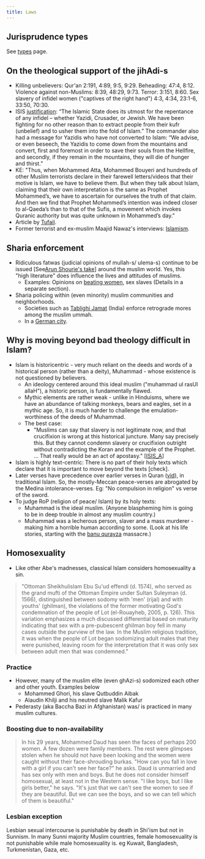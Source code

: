 ```yaml
---
title: Laws
---
```


## Jurisprudence types
See [types](../types/) page.

## On the theological support of the jihAdi-s
- Killing unbelievers: Qur'an 2:191, 4:89, 9:5, 9:29. Beheading: 47:4, 8:12. Violence against non-Muslims: 8:39, 48:29, 9:73. Terror: 3:151, 8:60. Sex slavery of infidel women ("captives of the right hand") 4:3, 4:34, 23:1-6, 33:50, 70:30. 
- ISIS [justification](http://cnsnews.com/news/article/lauretta-brown/isis-commander-justifies-massacre-we-had-called-upon-yazidis-convert): “The Islamic State does its utmost for the repentance of any infidel – whether Yazidi, Crusader, or Jewish. We have been fighting for no other reason than to extract people from their kufr (unbelief) and to usher them into the fold of Islam.” The commander also had a message for Yazidis who have not converted to Islam: “We advise, or even beseech, the Yazidis to come down from the mountains and convert, first and foremost in order to save their souls from the Hellfire, and secondly, if they remain in the mountains, they will die of hunger and thirst.”
- KE: "Thus, when Mohammed Atta, Mohammed Bouyeri and hundreds of other Muslim terrorists declare in their farewell letters/videos that their motive is Islam, we have to believe them. But when they talk about Islam, claiming that their own interpretation is the same as Prophet Mohammed’s, we have to ascertain for ourselves the truth of that claim. And then we find that Prophet Mohammed’s intention was indeed closer to al-Qaeda’s than to that of the Sufis, a movement which invokes Quranic authority but was quite unknown in Mohammed’s day."
- Article by [Tufail](http://www.newindianexpress.com/columns/Skewed-logic-of-Al-Qaeda/2013/09/18/article1789874.ece).
- Former terrorist and ex-muslim Maajid Nawaz's interviews: [Islamism](https://www.youtube.com/watch?v=KlADwwnipaI).

## Sharia enforcement
- Ridiculous fatwas (judicial opinions of mullah-s/ ulema-s) continue to be issued \[See[Arun Shourie's take](https://www.youtube.com/watch?v=0iVIec5e3_0&feature)\] around the muslim world. Yes, this "high literature" does influence the lives and attitudes of muslims.
    - Examples: Opinions on [beating women](https://www.youtube.com/watch?v=ty-q9GTure4), sex slaves (Details in a separate section).
- Sharia policing within (even minority) muslim communities and neighborhoods.
    - Societies such as [Tablighi Jamat](http://en.wikipedia.org/wiki/Tablighi_Jamaat) (India) enforce retrograde mores among the muslim ummah.
    - In a [German city](http://www.dw.de/locals-concerned-as-sharia-police-patrol-streets-of-german-city/a-17904887).

## Why is moving beyond bad theology difficult in Islam?

- Islam is historicentric - very much reliant on the deeds and words of a historical person (rather than a deity), Muhammad - whose existence is not questioned by believers.
    - An ideology centered around this ideal muslim ("muhammad ul rasUl allaH"), a historic person, is fundamentally flawed.
    - Mythic elements are rather weak - unlike in Hinduisms, where we have an abundance of talking monkeys, bears and eagles, set in a mythic age. So, it is much harder to challenge the emulation-worthiness of the deeds of Muhammad.
    - The best case:
        - "Muslims can say that slavery is not legitimate now, and that crucifixion is wrong at this historical juncture. Many say precisely this. But they cannot condemn slavery or crucifixion outright without contradicting the Koran and the example of the Prophet. ... That really would be an act of apostasy." \[[ISIS_A](http://www.theatlantic.com/features/archive/2015/02/what-isis-really-wants/384980/)\]
- Islam is highly text-centric: There is no part of their holy texts which declare that it is important to move beyond the texts \[check\].
- Later verses have precedence over earlier verses in Quran ([vid](https://youtu.be/vKXGcZlMK_k?t=1132)), in traditional Islam. So, the mostly-Meccan peace-verses are abrogated by the Medina intolerance-verses. Eg: "No compulsion in religion" vs verse of the sword.
- To judge RoP (religion of peace/ Islam) by its holy texts:
    - Muhammad is the ideal muslim. (Anyone blaspheming him is going to be in deep trouble in almost any muslim country.)
    - Muhammad was a lecherous person, slaver and a mass murderer - making him a horrible human according to some. (Look at his life stories, starting with the [banu qurayza](http://en.wikipedia.org/wiki/Banu_Qurayza) massacre.)

## Homosexuality
- Like other Abe's madnesses, classical Islam considers homosexuality a sin.

> "Ottoman Sheikhulislam Ebu Su'ud effendi (d. 1574), who served as the grand mufti of the Ottoman Empire under Sultan Suleyman (d. 1566), distinguished between sodomy with 'men' (rijal) and with youths' (ghilman), the violations of the former motivating God's condemnation of the people of Lot (el-Rouayheb, 2005, p. 126). This variation emphasizes a much discussed differential based on maturity indicating that sex with a pre-pubescent ghilman boy fell in many cases outside the purview of the law. In the Muslim religious tradition, it was when the people of Lot began sodomizing adult males that they were punished, leaving room for the interpretation that it was only sex between adult men that was condemned."

### Practice 
- However, many of the muslim elite (even ghAzi-s) sodomized each other and other youth. Examples below
  - Mohammed Ghori, his slave Qutbuddin Aibak
  - Alaudin Khilji and his neutred slave Malik Kafur 
- Pederasty (aka Baccha Bazi in Afghanistan) was/ is practiced in many muslim cultures. 

### Boosting due to non-availability
> In his 29 years, Mohammed Daud has seen the faces of perhaps 200 women. A few dozen were family members. The rest were glimpses stolen when he should not have been looking and the women were caught without their face-shrouding burkas. "How can you fall in love with a girl if you can't see her face?" he asks. Daud is unmarried and has sex only with men and boys. But he does not consider himself homosexual, at least not in the Western sense. "I like boys, but I like girls better," he says. "It's just that we can't see the women to see if they are beautiful. But we can see the boys, and so we can tell which of them is beautiful."


### Lesbian exception
Lesbian sexual intercourse is punishable by death in Shi'ism but not in Sunnism. In many Sunni majority Muslim countries, female homosexuality is not punishable while male homosexuality is. eg Kuwait, Bangladesh, Turkmenistan, Gaza, etc.